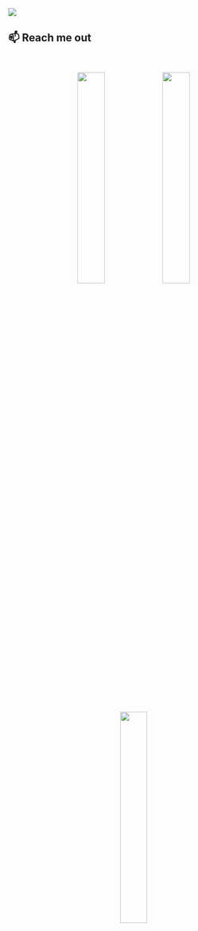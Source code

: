 <img src="https://i.ibb.co/3Snwkhc/19964884-6183214.jpg">

## :mailbox: Reach me out

<br />

<p align="center">
<a href="https://www.facebook.com/profile.php?id=100007616027360"><img width="33%" src="https://i.ibb.co/FKzQLkx/fb.png"/></a>
<a href="https://www.linkedin.com/in/md-baki/"><img width="33%" src="https://i.ibb.co/wRzbY53/in.png"/></a>
<a href="https://www.behance.net/mdbaki1"><img width="33%" src="https://i.ibb.co/V93HJMM/be.png"/></a>
</p>

